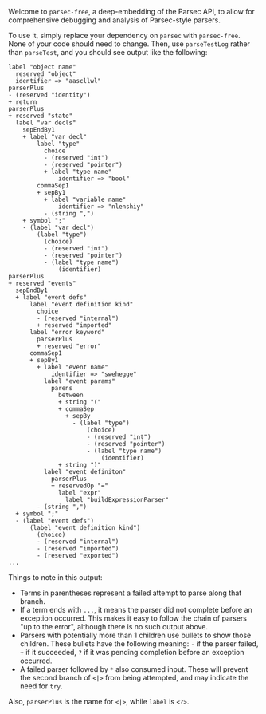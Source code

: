Welcome to `parsec-free`, a deep-embedding of the Parsec API, to allow for
comprehensive debugging and analysis of Parsec-style parsers.

To use it, simply replace your dependency on `parsec` with `parsec-free`.
None of your code should need to change.  Then, use `parseTestLog` rather than
`parseTest`, and you should see output like the following:

```
label "object name"
  reserved "object"
  identifier => "aascllwl"
parserPlus
- (reserved "identity")
+ return
parserPlus
+ reserved "state"
  label "var decls"
    sepEndBy1
    + label "var decl"
        label "type"
          choice
          - (reserved "int")
          - (reserved "pointer")
          + label "type name"
              identifier => "bool"
        commaSep1
        + sepBy1
          + label "variable name"
              identifier => "nlenshiy"
          - (string ",")
    + symbol ";"
    - (label "var decl")
        (label "type")
          (choice)
          - (reserved "int")
          - (reserved "pointer")
          - (label "type name")
              (identifier)
parserPlus
+ reserved "events"
  sepEndBy1
  + label "event defs"
      label "event definition kind"
        choice
        - (reserved "internal")
        + reserved "imported"
      label "error keyword"
        parserPlus
        + reserved "error"
      commaSep1
      + sepBy1
        + label "event name"
            identifier => "swehegge"
          label "event params"
            parens
              between
              + string "("
              + commaSep
                + sepBy
                  - (label "type")
                      (choice)
                      - (reserved "int")
                      - (reserved "pointer")
                      - (label "type name")
                          (identifier)
              + string ")"
          label "event definiton"
            parserPlus
            + reservedOp "="
              label "expr"
                label "buildExpressionParser"
        - (string ",")
  + symbol ";"
  - (label "event defs")
      (label "event definition kind")
        (choice)
        - (reserved "internal")
        - (reserved "imported")
        - (reserved "exported")
...
```

Things to note in this output:

- Terms in parentheses represent a failed attempt to parse along that branch.
- If a term ends with `...`, it means the parser did not complete before an
  exception occurred. This makes it easy to follow the chain of parsers "up to
  the error", although there is no such output above.
- Parsers with potentially more than 1 children use bullets to show those
  children. These bullets have the following meaning: `-` if the parser
  failed, `+` if it succeeded, `?` if it was pending completion before an
  exception occurred.
- A failed parser followed by `*` also consumed input. These will prevent the
  second branch of `<|>` from being attempted, and may indicate the need for
  `try`.

Also, `parserPlus` is the name for `<|>`, while `label` is `<?>`.
